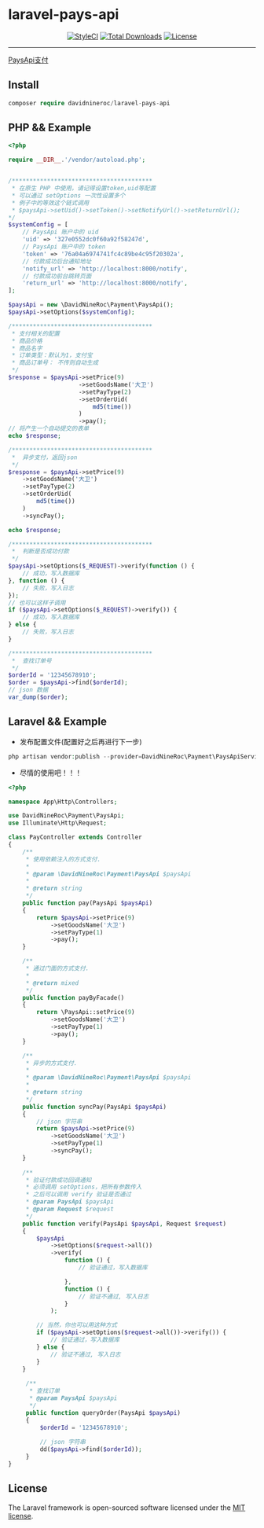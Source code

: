 # laravel-pays-api
<p align="center">
<a href="https://styleci.io/repos/120973265"><img src="https://styleci.io/repos/120973265/shield?branch=master" alt="StyleCI"></a>
<a href="https://packagist.org/packages/davidnineroc/laravel-pays-api"><img src="https://poser.pugx.org/davidnineroc/laravel-pays-api/downloads" alt="Total Downloads"></a>
<a href="https://packagist.org/packages/davidnineroc/laravel-pays-api"><img src="https://poser.pugx.org/davidnineroc/laravel-pays-api/license" alt="License"></a>
</p> 

****
[PaysApi支付](https://www.paysapi.com)
## Install
```php
composer require davidnineroc/laravel-pays-api
```
## PHP && Example
```php
<?php

require __DIR__.'/vendor/autoload.php';


/****************************************
 * 在原生 PHP 中使用，请记得设置token,uid等配置
 * 可以通过 setOptions 一次性设置多个
 * 例子中的等效这个链式调用
 * $paysApi->setUid()->setToken()->setNotifyUrl()->setReturnUrl();
*/
$systemConfig = [
    // PaysApi 账户中的 uid
    'uid' => '327e0552dc0f60a92f58247d',
    // PaysApi 账户中的 token
    'token' => '76a04a6974741fc4c89be4c95f20302a',
    // 付款成功后台通知地址
    'notify_url' => 'http://localhost:8000/notify',
    // 付款成功前台跳转页面
    'return_url' => 'http://localhost:8000/notify',
];

$paysApi = new \DavidNineRoc\Payment\PaysApi();
$paysApi->setOptions($systemConfig);

/****************************************
 * 支付相关的配置
 * 商品价格
 * 商品名字
 * 订单类型：默认为1，支付宝
 * 商品订单号： 不传则自动生成
 */
$response = $paysApi->setPrice(9)
                    ->setGoodsName('大卫')
                    ->setPayType(2)
                    ->setOrderUid(
                        md5(time())
                    )
                    ->pay();
// 将产生一个自动提交的表单
echo $response;

/****************************************
 *  异步支付，返回json
 */
$response = $paysApi->setPrice(9)
    ->setGoodsName('大卫')
    ->setPayType(2)
    ->setOrderUid(
        md5(time())
    )
    ->syncPay();

echo $response;

/****************************************
 *  判断是否成功付款
 */
$paysApi->setOptions($_REQUEST)->verify(function () {
    // 成功，写入数据库
}, function () {
    // 失败，写入日志
});
// 也可以这样子调用
if ($paysApi->setOptions($_REQUEST)->verify()) {
    // 成功，写入数据库
} else {
    // 失败，写入日志
}

/****************************************
 *  查找订单号
 */
$orderId = '12345678910';
$order = $paysApi->find($orderId);
// json 数据
var_dump($order);
```
## Laravel && Example
* 发布配置文件(配置好之后再进行下一步)
```php
php artisan vendor:publish --provider=DavidNineRoc\Payment\PaysApiServiceProvider
```
* 尽情的使用吧！！！
```php
<?php

namespace App\Http\Controllers;

use DavidNineRoc\Payment\PaysApi;
use Illuminate\Http\Request;

class PayController extends Controller
{
    /**
     * 使用依赖注入的方式支付.
     *
     * @param \DavidNineRoc\Payment\PaysApi $paysApi
     *
     * @return string
     */
    public function pay(PaysApi $paysApi)
    {
        return $paysApi->setPrice(9)
            ->setGoodsName('大卫')
            ->setPayType(1)
            ->pay();
    }

    /**
     * 通过门面的方式支付.
     *
     * @return mixed
     */
    public function payByFacade()
    {
        return \PaysApi::setPrice(9)
            ->setGoodsName('大卫')
            ->setPayType(1)
            ->pay();
    }

    /**
     * 异步的方式支付.
     *
     * @param \DavidNineRoc\Payment\PaysApi $paysApi
     *
     * @return string
     */
    public function syncPay(PaysApi $paysApi)
    {
        // json 字符串
        return $paysApi->setPrice(9)
            ->setGoodsName('大卫')
            ->setPayType(1)
            ->syncPay();
    }
    
    /**
     * 验证付款成功回调通知
     * 必须调用 setOptions，把所有参数传入
     * 之后可以调用 verify 验证是否通过
     * @param PaysApi $paysApi
     * @param Request $request
     */
    public function verify(PaysApi $paysApi, Request $request)
    {
        $paysApi
            ->setOptions($request->all())
            ->verify(
                function () {
                    // 验证通过，写入数据库

                },
                function () {
                    // 验证不通过, 写入日志
                }
            );

        // 当然，你也可以用这种方式
        if ($paysApi->setOptions($request->all())->verify()) {
            // 验证通过，写入数据库
        } else {
            // 验证不通过, 写入日志
        }
    }
    
     /**
      * 查找订单
      * @param PaysApi $paysApi
      */
     public function queryOrder(PaysApi $paysApi)
     {
         $orderId = '12345678910';
         
         // json 字符串
         dd($paysApi->find($orderId));
     }
}

```
## License

The Laravel framework is open-sourced software licensed under the [MIT license](https://opensource.org/licenses/MIT).